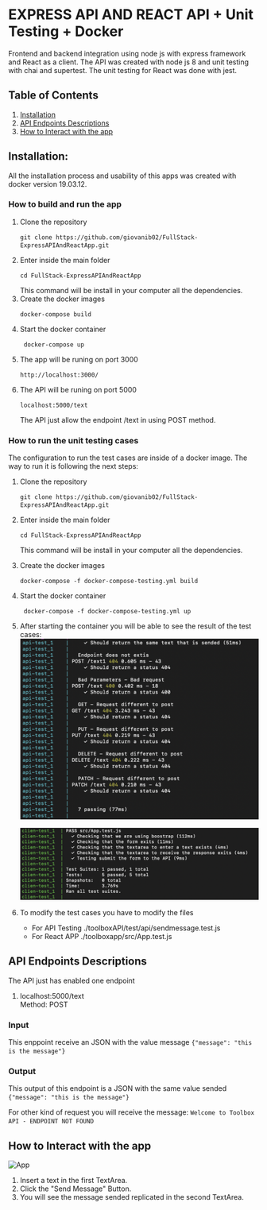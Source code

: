# EXPRESS API AND REACT API + Unit Testing + Docker
Frontend and backend integration using node js with express framework and React as a client. 
The API was created with node js 8 and unit testing with chai and supertest. 
The unit testing for React was done with jest. 

## Table of Contents
1. [Installation](#installation)
3. [API Endpoints Descriptions](#api-endpoints-descriptions)
4. [How to Interact with the app](#how-to-interact-with-the-app)

## Installation:
All the installation process and usability of this apps was created with docker version 19.03.12.
### How to build and run the app
1. Clone the repository
     ```
    git clone https://github.com/giovanib02/FullStack-ExpressAPIAndReactApp.git
    ```
2. Enter inside the main folder 
    ```
    cd FullStack-ExpressAPIAndReactApp
    ```
    This command will be install in your computer all the dependencies. 
3. Create the docker images
    ```
    docker-compose build
    ```
4. Start the docker container
    ```
     docker-compose up
    ```
5. The app will be runing on port 3000
    ```
    http://localhost:3000/
    ```
6. The API will be runing on port 5000
    ```
    localhost:5000/text
    ```
    The API just allow the endpoint /text in using POST method. 

### How to run the unit testing cases
The configuration to run the test cases are inside of a docker image. 
The way to run it is following the next steps:
1. Clone the repository
     ```
    git clone https://github.com/giovanib02/FullStack-ExpressAPIAndReactApp.git
    ```
2. Enter inside the main folder 
    ```
    cd FullStack-ExpressAPIAndReactApp
    ```
    This command will be install in your computer all the dependencies. 
3. Create the docker images
    ```
    docker-compose -f docker-compose-testing.yml build
    ```
4. Start the docker container
    ```
     docker-compose -f docker-compose-testing.yml up
    ```
5. After starting the container you will be able to see the result of the test cases:
    ![API unit testing](apitesting.png)
    
    ![React App unit testing](reacttesting.png)

6. To modify the test cases you have to modify the files
    * For API Testing ./toolboxAPI/test/api/sendmessage.test.js
    * For React APP ./toolboxapp/src/App.test.js
## API Endpoints Descriptions
The API just has enabled one endpoint
1. localhost:5000/text   
Method: POST

### Input
This enppoint receive an JSON with the value message 
    ```
    {"message": "this is the message"}
    ```

### Output
This output of this endpoint is a JSON with the same value sended
    ```
    {"message": "this is the message"}
    ```
    
For other kind of request you will receive the message:
   ```Welcome to Toolbox API - ENDPOINT NOT FOUND ```
   
   
## How to Interact with the app
![App](home.png)
1. Insert a text in the first TextArea.
2. Click the "Send Message" Button.
3. You will see the message sended replicated in the second TextArea. 

